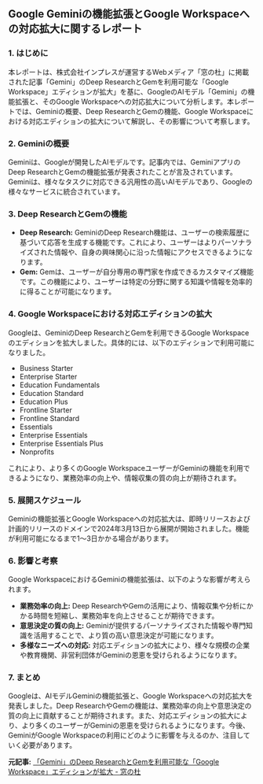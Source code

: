 ## Google Geminiの機能拡張とGoogle Workspaceへの対応拡大に関するレポート

### 1. はじめに

本レポートは、株式会社インプレスが運営するWebメディア「窓の杜」に掲載された記事「Gemini」のDeep ResearchとGemを利用可能な「Google Workspace」エディションが拡大」を基に、GoogleのAIモデル「Gemini」の機能拡張と、そのGoogle Workspaceへの対応拡大について分析します。本レポートでは、Geminiの概要、Deep ResearchとGemの機能、Google Workspaceにおける対応エディションの拡大について解説し、その影響について考察します。

### 2. Geminiの概要

Geminiは、Googleが開発したAIモデルです。記事内では、GeminiアプリのDeep ResearchとGemの機能拡張が発表されたことが言及されています。Geminiは、様々なタスクに対応できる汎用性の高いAIモデルであり、Googleの様々なサービスに統合されています。

### 3. Deep ResearchとGemの機能

* **Deep Research:** GeminiのDeep Research機能は、ユーザーの検索履歴に基づいて応答を生成する機能です。これにより、ユーザーはよりパーソナライズされた情報や、自身の興味関心に沿った情報にアクセスできるようになります。
* **Gem:** Gemは、ユーザーが自分専用の専門家を作成できるカスタマイズ機能です。この機能により、ユーザーは特定の分野に関する知識や情報を効率的に得ることが可能になります。

### 4. Google Workspaceにおける対応エディションの拡大

Googleは、GeminiのDeep ResearchとGemを利用できるGoogle Workspaceのエディションを拡大しました。具体的には、以下のエディションで利用可能になりました。

* Business Starter
* Enterprise Starter
* Education Fundamentals
* Education Standard
* Education Plus
* Frontline Starter
* Frontline Standard
* Essentials
* Enterprise Essentials
* Enterprise Essentials Plus
* Nonprofits

これにより、より多くのGoogle WorkspaceユーザーがGeminiの機能を利用できるようになり、業務効率の向上や、情報収集の質の向上が期待されます。

### 5. 展開スケジュール

Geminiの機能拡張とGoogle Workspaceへの対応拡大は、即時リリースおよび計画的リリースのドメインで2024年3月13日から展開が開始されました。機能が利用可能になるまで1～3日かかる場合があります。

### 6. 影響と考察

Google WorkspaceにおけるGeminiの機能拡張は、以下のような影響が考えられます。

* **業務効率の向上:** Deep ResearchやGemの活用により、情報収集や分析にかかる時間を短縮し、業務効率を向上させることが期待できます。
* **意思決定の質の向上:** Geminiが提供するパーソナライズされた情報や専門知識を活用することで、より質の高い意思決定が可能になります。
* **多様なニーズへの対応:** 対応エディションの拡大により、様々な規模の企業や教育機関、非営利団体がGeminiの恩恵を受けられるようになります。

### 7. まとめ

Googleは、AIモデルGeminiの機能拡張と、Google Workspaceへの対応拡大を発表しました。Deep ResearchやGemの機能は、業務効率の向上や意思決定の質の向上に貢献することが期待されます。また、対応エディションの拡大により、より多くのユーザーがGeminiの恩恵を受けられるようになります。今後、GeminiがGoogle Workspaceの利用にどのように影響を与えるのか、注目していく必要があります。


**元記事:** [「Gemini」のDeep ResearchとGemを利用可能な「Google Workspace」エディションが拡大 - 窓の杜](https://forest.watch.impress.co.jp/docs/news/1670924.html)